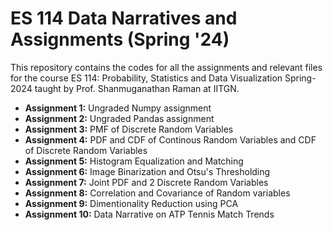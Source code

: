 # ES 114 Data Narratives and Assignments (Spring '24)

This repository contains the codes for all the assignments and relevant files for the course ES 114: Probability, Statistics and Data Visualization Spring-2024 taught by Prof. Shanmuganathan Raman at IITGN.

- **Assignment 1:** Ungraded Numpy assignment
- **Assignment 2:** Ungraded Pandas assignment
- **Assignment 3:** PMF of Discrete Random Variables
- **Assignment 4:** PDF and CDF of Continous Random Variables and CDF of Discrete Random Variables
- **Assignment 5:** Histogram Equalization and Matching
- **Assignment 6:** Image Binarization and Otsu's Thresholding
- **Assignment 7:** Joint PDF and 2 Discrete Random Variables
- **Assignment 8:** Correlation and Covariance of Random variables
- **Assignment 9:** Dimentionality Reduction using PCA
- **Assignment 10:** Data Narrative on ATP Tennis Match Trends